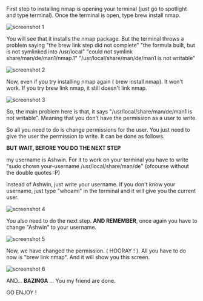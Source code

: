 First step to installing nmap is opening your terminal (just go to spotlight and type terminal).
Once the terminal is open, type brew install nmap.

![screenshot 1](https://cloud.githubusercontent.com/assets/11819609/7016064/de0f0c56-dcab-11e4-9fc3-8b988649952c.png)

You will see that it installs the nmap package. But the terminal throws a problem saying 
"the brew link step did not complete"
"the formula built, but is not symlinked into /usr/local"
"could not symlink share/man/de/man1/nmap.1"
"/usr/local/share/man/de/man1 is not writable"

![screenshot 2](https://cloud.githubusercontent.com/assets/11819609/7016078/10989930-dcac-11e4-95de-6116d03efaa4.png)


Now, even if you try installing nmap again ( brew install nmap). It won't work. 
If you try brew link nmap, it still doesn't link nmap.

![screenshot 3](https://cloud.githubusercontent.com/assets/11819609/7016095/3e754a10-dcac-11e4-8f6b-3bf24405b966.png)


So, the main problem here is that, it says "/usr/local/share/man/de/man1 is not writable".
Meaning that you don't have the permission as a user to write.

So all you need to do is change permissions for the user. You just need to give the user the permission to write. It can be done as follows.

**BUT WAIT, BEFORE YOU DO THE NEXT STEP**

 my username is Ashwin. For it to work on your terminal you have to write 
"sudo chown your-username /usr/local/share/man/de" (ofcourse without the double quotes :P)

instead of Ashwin, just write your username. If you don't know your username, just type "whoami" in the terminal and it will give you the current user.

![screenshot 4](https://cloud.githubusercontent.com/assets/11819609/7016128/b9d903c2-dcac-11e4-9c45-6aab1eae299a.png)


You also need to do the next step.
**AND REMEMBER**, once again you have to change "Ashwin" to your username.

![screenshot 5](https://cloud.githubusercontent.com/assets/11819609/7016134/c1ddb482-dcac-11e4-9133-6281779b6269.png)


Now, we have changed the permission. ( HOORAY ! ).
All you have to do now is "brew link nmap".
And it will show you this screen.

![screenshot 6](https://cloud.githubusercontent.com/assets/11819609/7016146/fb7db0ac-dcac-11e4-9b2e-e0a9316beb0b.png)



AND... **BAZINGA** ... You my friend are done.

GO ENJOY !
